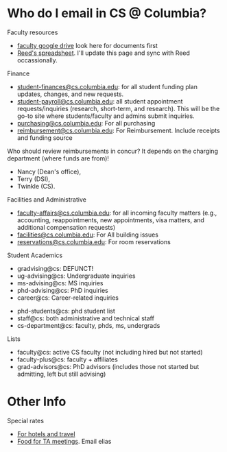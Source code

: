 # Who do I email in CS @ Columbia?

Faculty resources

* [faculty google drive](https://drive.google.com/drive/u/1/folders/1ld9rku2xAmF0L70RbtD6mHanFUXXltK_) look here for documents first
* [Reed's spreadsheet](https://docs.google.com/spreadsheets/d/1DiBXudYrRY-zZEVogUSzFXynIm5QFTUvuSdZzwUHOaA/edit?usp=sharing).  I'll update this page and sync with Reed occassionally.

Finance


* student-finances@cs.columbia.edu: for all student funding plan updates, changes, and new requests.
* student-payroll@cs.columbia.edu: all student appointment requests/inquiries (research, short-term, and research). This will be the go-to site where students/faculty and admins submit inquiries.
* purchasing@cs.columbia.edu: For all purchasing 
* reimbursement@cs.columbia.edu: For Reimbursement. Include receipts and funding source

Who should review reimbursements in concur? It depends on the charging department (where funds are from)!

* Nancy (Dean's office),
* Terry (DSI),
* Twinkle (CS).

Facilities and Administrative

* faculty-affairs@cs.columbia.edu: for all incoming faculty matters (e.g., accounting, reappointments, new appointments, visa matters, and additional compensation requests)
* facilities@cs.columbia.edu: For All building issues  
* reservations@cs.columbia.edu: For room reservations


Student Academics

* gradvising@cs: DEFUNCT!
* ug-advising@cs: Undergraduate inquiries
* ms-advising@cs: MS inquiries
* phd-advising@cs: PhD inquiries
* career@cs: Career-related inquiries
- phd-students@cs: phd student list
- staff@cs: both administrative and technical staff
- cs-department@cs: faculty, phds, ms, undergrads

Lists

* faculty@cs: active CS faculty (not including hired but not started)
* faculty-plus@cs: faculty + affiliates
* grad-advisors@cs: PhD advisors (includes those not started but admitting, left but still advising)

# Other Info

Special rates

* [For hotels and travel](https://travel-expense.finance.columbia.edu/content/hotels)
* [Food for TA meetings](./files/ta-food.pdf).  Email elias
